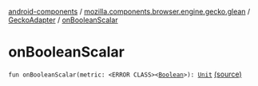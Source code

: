 [android-components](../../index.md) / [mozilla.components.browser.engine.gecko.glean](../index.md) / [GeckoAdapter](index.md) / [onBooleanScalar](./on-boolean-scalar.md)

# onBooleanScalar

`fun onBooleanScalar(metric: <ERROR CLASS><`[`Boolean`](https://kotlinlang.org/api/latest/jvm/stdlib/kotlin/-boolean/index.html)`>): `[`Unit`](https://kotlinlang.org/api/latest/jvm/stdlib/kotlin/-unit/index.html) [(source)](https://github.com/mozilla-mobile/android-components/blob/master/components/browser/engine-gecko-nightly/src/main/java/mozilla/components/browser/engine/gecko/glean/GeckoAdapter.kt#L28)